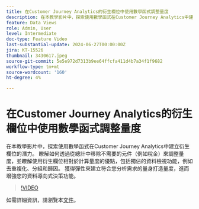 ```yaml
---
title: 在Customer Journey Analytics的衍生欄位中使用數學函式調整量度
description: 在本教學影片中，探索使用數學函式在Customer Journey Analytics中建立衍生欄位的潛力。 瞭解如何透過從總計中移除不需要的元件（例如稅金）來調整量度，並瞭解使用衍生欄位相對於計算量度的優點，包括獨佔的資料檢視功能，例如去重複化、分組和歸因。
feature: Data Views
role: Admin, User
level: Intermediate
doc-type: Feature Video
last-substantial-update: 2024-06-27T00:00:00Z
jira: KT-15526
thumbnail: 3430617.jpeg
source-git-commit: 5e5e972d7313b9ee64ffcfa411d4b7a34f1f9682
workflow-type: tm+mt
source-wordcount: '160'
ht-degree: 4%

---
```


# 在Customer Journey Analytics的衍生欄位中使用數學函式調整量度

在本教學影片中，探索使用數學函式在Customer Journey Analytics中建立衍生欄位的潛力。 瞭解如何透過從總計中移除不需要的元件（例如稅金）來調整量度，並瞭解使用衍生欄位相對於計算量度的優點，包括獨佔的資料檢視功能，例如去重複化、分組和歸因。 獲得彈性來建立符合您分析需求的量身打造量度，進而增強您的資料導向式決策功能。

>[!VIDEO](https://video.tv.adobe.com/v/3447220?captions=chi_hant)

如需詳細資訊，請瀏覽本[文件](https://experienceleague.adobe.com/zh-hant/docs/analytics-platform/using/cja-dataviews/derived-fields)。
